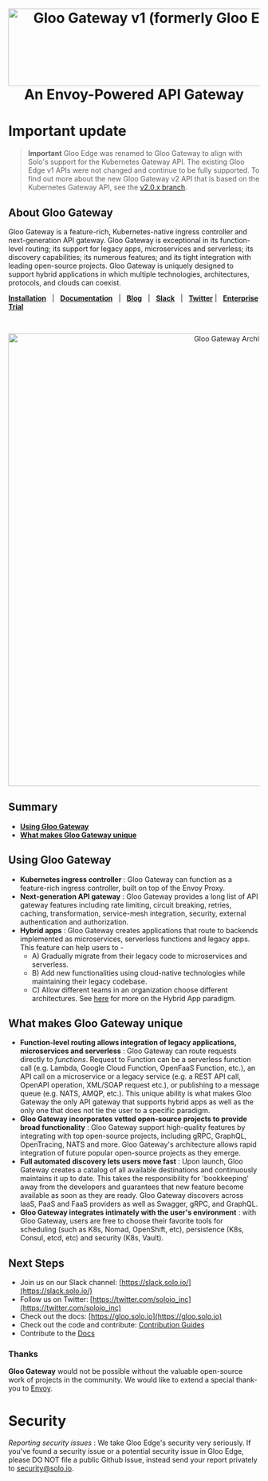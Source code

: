 

<h1 align="center">
    <img src="https://raw.githubusercontent.com/solo-io/gloo/main/docs/content/img/logo-gloo-gateway.svg" alt="Gloo Gateway v1 (formerly Gloo Edge)" width="600" height="155">
  <br>
  An Envoy-Powered API Gateway  
</h1>

# Important update
> **Important**
> Gloo Edge was renamed to Gloo Gateway to align with Solo's support for the Kubernetes Gateway API. The existing Gloo Edge v1 APIs were not changed and continue to be fully supported. To find out more about the new Gloo Gateway v2 API that is based on the Kubernetes Gateway API, see the [v2.0.x branch](https://github.com/solo-io/gloo/tree/v2.0.x). 

## About Gloo Gateway

Gloo Gateway is a feature-rich, Kubernetes-native ingress controller and next-generation API gateway. Gloo Gateway is exceptional in its function-level routing; its support for legacy apps, microservices and serverless; its discovery capabilities; its numerous features; and its tight integration with leading open-source projects. Gloo Gateway is uniquely designed to support hybrid applications in which multiple technologies, architectures, protocols, and clouds can coexist. 


[**Installation**](https://gloo.solo.io/installation/) &nbsp; |
&nbsp; [**Documentation**](https://gloo.solo.io) &nbsp; |
&nbsp; [**Blog**](https://www.solo.io/blog/?category=gloo) &nbsp; |
&nbsp; [**Slack**](https://slack.solo.io) &nbsp; |
&nbsp; [**Twitter**](https://twitter.com/soloio_inc) |
&nbsp; [**Enterprise Trial**](https://www.solo.io/products/gloo/#enterprise-trial)

<BR><center><img src="https://docs.solo.io/gloo-edge/main/img/gloo-architecture-envoys.png" alt="Gloo Gateway Architecture" width="906"></center>

## Summary

- [**Using Gloo Gateway**](#using-gloo-gateway)
- [**What makes Gloo Gateway unique**](#what-makes-gloo-gateway-unique)


## Using Gloo Gateway
- **Kubernetes ingress controller** : Gloo Gateway can function as a feature-rich ingress controller, built on top of the Envoy Proxy. 
- **Next-generation API gateway** : Gloo Gateway provides a long list of API gateway features including rate limiting, circuit breaking, retries, caching, transformation, service-mesh integration, security, external authentication and authorization. 
- **Hybrid apps** : Gloo Gateway creates applications that route to backends implemented as microservices, serverless functions and legacy apps. This feature can help users to -
   - A) Gradually migrate from their legacy code to microservices and serverless.
   - B) Add new functionalities using cloud-native technologies while maintaining their legacy codebase.
   - C) Allow different teams in an organization choose different architectures. 
       See [here](https://www.solo.io/hybrid-app) for more on the Hybrid App paradigm. 


## What makes Gloo Gateway unique
- **Function-level routing allows integration of legacy applications, microservices and serverless** : Gloo Gateway can route requests directly to _functions_. Request to Function can be a serverless function call (e.g. Lambda, Google Cloud Function, OpenFaaS Function, etc.), an API call on a microservice or a legacy service (e.g. a REST API call, OpenAPI operation, XML/SOAP request etc.), or publishing to a message queue (e.g. NATS, AMQP, etc.). This unique ability is what makes Gloo Gateway the only API gateway that supports hybrid apps as well as the only one that does not tie the user to a specific paradigm. 
- **Gloo Gateway incorporates vetted open-source projects to provide broad functionality** : Gloo Gateway support high-quality features by integrating with top open-source projects, including gRPC, GraphQL, OpenTracing, NATS and more. Gloo Gateway's architecture allows rapid integration of future popular open-source projects as they emerge. 
- **Full automated discovery lets users move fast** : Upon launch, Gloo Gateway creates a catalog of all available destinations and continuously maintains it up to date. This takes the responsibility for 'bookkeeping' away from the developers and guarantees that new feature become available as soon as they are ready. Gloo Gateway discovers across IaaS, PaaS and FaaS providers as well as Swagger, gRPC, and GraphQL. 
- **Gloo Gateway integrates intimately with the user's environment** : with Gloo Gateway, users are free to choose their favorite tools for scheduling (such as K8s, Nomad, OpenShift, etc), persistence (K8s, Consul, etcd, etc) and security (K8s, Vault). 


## Next Steps
- Join us on our Slack channel: [https://slack.solo.io/](https://slack.solo.io/)
- Follow us on Twitter: [https://twitter.com/soloio_inc](https://twitter.com/soloio_inc)
- Check out the docs: [https://gloo.solo.io](https://gloo.solo.io)
- Check out the code and contribute: [Contribution Guides](/devel/contributing)
- Contribute to the [Docs](docs/)

### Thanks

**Gloo Gateway** would not be possible without the valuable open-source work of projects in the community. We would like to extend a special thank-you to [Envoy](https://www.envoyproxy.io).


# Security

*Reporting security issues* : We take Gloo Edge's security very seriously. If you've found a security issue or a potential security issue in Gloo Edge, please DO NOT file a public Github issue, instead send your report privately to [security@solo.io](mailto:security@solo.io).
